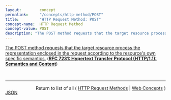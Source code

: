 ```yaml
---
layout:        concept
permalink:     "/concepts/http-method/POST"
title:         "HTTP Request Method: POST"
concept-name:  HTTP Request Method
concept-value: POST
description: "The POST method requests that the target resource process the representation enclosed in the request according to the resource's own specific semantics."
---
```


[The POST method requests that the target resource process the representation enclosed in the request according to the resource's own specific semantics.](https://datatracker.ietf.org/doc/html/rfc7231#section-4.3.3 "Read documentation for HTTP Request Method &#34;POST&#34;") (**[RFC 7231: Hypertext Transfer Protocol (HTTP/1.1): Semantics and Content](/specs/IETF/RFC/7231 "The Hypertext Transfer Protocol (HTTP) is an application-level protocol for distributed, collaborative, hypertext information systems. This document defines the semantics of HTTP/1.1 messages as expressed by request methods, request header fields, response status codes, and response header fields, along with the payload of messages (metadata and body content) and mechanisms for content negotiation.")**)

<br/>
<hr/>

<p style="float : left"><a href="./POST.json" title="JSON representing this particular Web Concept value">JSON</a></p>
<p style="text-align: right">Return to list of all ( <a href="../http-method/">HTTP Request Methods</a> | <a href="../">Web Concepts</a> )</p>
